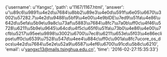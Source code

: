 {'username': u'Yangxc', 'path': u'1167/1167.html', 'answer': u'\u89c6\u9891\u4e2d\u7684\u8bb2\u89e3\u4e0d\u591f\u6e05\u6670\u3002\u57282.7\u4e2d\u9488\u5bf9\u4e00\u4e9bIDE\u7ed9\u51fa\u4e86\u642d\u5efa\u5b9e\u9a8c\u73af\u5883\u7684\u8fc7\u7a0b\uff0c\u4f46\u5728\u6211\u5b9e\u9645\u64cd\u4f5c\u65f6\u51fa\u73b0\u4e86\u4e00\u7cfb\u5217\u95ee\u9898\u3002\u6700\u7ec8\u6211\u653e\u5f03\u4e86eclipse\uff0c\u6539\u7528\u547d\u4ee4\u884c\uff0c\u901a\u8fc7ucore_os_docs\u4e2d\u7684\u5e2e\u52a9\u6587\u4ef6\u6700\u91cd\u5b8c\u6210', 'email': u'yangxc13@mails.tsinghua.edu.cn', 'time': '2016-02-27:15:35:33'}